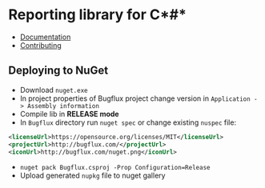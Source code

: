# Reporting library for C*#*

- [Documentation](http://bugflux.com/guide/master/reporting-libraries/csharp.html)
- [Contributing](http://bugflux.com/guide/master/for-developers/contributing.html)

## Deploying to NuGet

- Download `nuget.exe`
- In project properties of Bugflux project change version in `Application -> Assembly information`
- Compile lib in **RELEASE mode**
- In `Bugflux` directory run `nuget spec` or change existing `nuspec` file:
```xml
<licenseUrl>https://opensource.org/licenses/MIT</licenseUrl>
<projectUrl>http://bugflux.com/</projectUrl>
<iconUrl>http://bugflux.com/nuget.png</iconUrl>
```
- `nuget pack Bugflux.csproj -Prop Configuration=Release`
- Upload generated `nupkg` file to nuget gallery